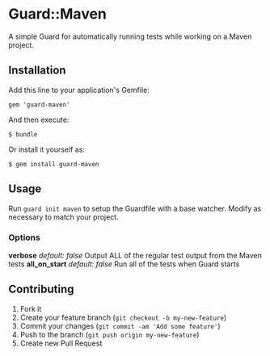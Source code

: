 # Guard::Maven

A simple Guard for automatically running tests while working on a Maven project.

## Installation

Add this line to your application's Gemfile:

    gem 'guard-maven'

And then execute:

    $ bundle

Or install it yourself as:

    $ gem install guard-maven

## Usage

Run `guard init maven` to setup the Guardfile with a base watcher. Modify as necessary to match your project.

### Options

__verbose__ _default: false_ Output ALL of the regular test output from the Maven tests
__all_on_start__ _default: false_ Run all of the tests when Guard starts

## Contributing

1. Fork it
2. Create your feature branch (`git checkout -b my-new-feature`)
3. Commit your changes (`git commit -am 'Add some feature'`)
4. Push to the branch (`git push origin my-new-feature`)
5. Create new Pull Request
